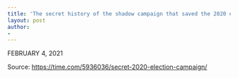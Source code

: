```yaml
---
title: 'The secret history of the shadow campaign that saved the 2020 election'
layout: post
author:
-
---
```



FEBRUARY 4, 2021

Source: https://time.com/5936036/secret-2020-election-campaign/
